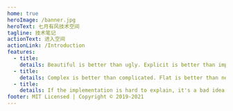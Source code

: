 ```yaml
---
home: true
heroImage: /banner.jpg
heroText: 七月有风技术空间
tagline: 技术笔记
actionText: 进入空间
actionLink: /Introduction
features:
  - title:
    details: Beautiful is better than ugly. Explicit is better than implicit. Simple is better than complex.
  - title:
    details: Complex is better than complicated. Flat is better than nested. Sparse is better than dense.
  - title:
    details: If the implementation is hard to explain, it's a bad idea. If the implementation is easy to explain, it may be a good idea.
footer: MIT Licensed | Copyright © 2019-2021
---
```

